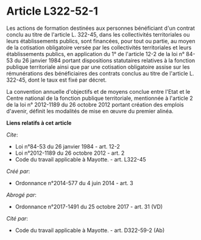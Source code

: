 # Article L322-52-1

Les actions de formation destinées aux personnes bénéficiant d'un contrat conclu au titre de l'article L. 322-45, dans les
collectivités territoriales ou leurs établissements publics, sont financées, pour tout ou partie, au moyen de la cotisation
obligatoire versée par les collectivités territoriales et leurs établissements publics, en application du 1° de l'article
12-2 de la loi n° 84-53 du 26 janvier 1984 portant dispositions statutaires relatives à la fonction publique territoriale
ainsi que par une cotisation obligatoire assise sur les rémunérations des bénéficiaires des contrats conclus au titre de
l'article L. 322-45, dont le taux est fixé par décret. 

La convention annuelle d'objectifs et de moyens conclue entre l'Etat et le Centre national de la fonction publique
territoriale, mentionnée à l'article 2 de la loi n° 2012-1189 du 26 octobre 2012 portant création des emplois d'avenir,
définit les modalités de mise en œuvre du premier alinéa.

**Liens relatifs à cet article**

_Cite_:

  - Loi n°84-53 du 26 janvier 1984 - art. 12-2
  - Loi n°2012-1189 du 26 octobre 2012 - art. 2
  - Code du travail applicable à Mayotte. - art. L322-45

_Créé par_:

  - Ordonnance n°2014-577 du 4 juin 2014 - art. 3

_Abrogé par_:

  - Ordonnance n°2017-1491 du 25 octobre 2017 - art. 31 (VD)

_Cité par_:

  - Code du travail applicable à Mayotte. - art. D322-59-2 (Ab)
